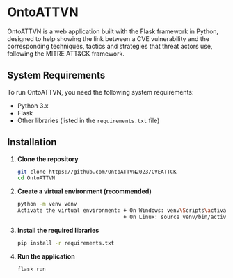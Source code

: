 # OntoATTVN

OntoATTVN is a web application built with the Flask framework in Python, designed to help showing the link between a CVE vulnerability and the corresponding techniques, tactics and strategies that threat actors use, following the MITRE ATT&CK framework.

## System Requirements

To run OntoATTVN, you need the following system requirements:

- Python 3.x
- Flask
- Other libraries (listed in the `requirements.txt` file)

## Installation

1. **Clone the repository**

   ```bash
   git clone https://github.com/OntoATTVN2023/CVEATTCK
   cd OntoATTVN

2. **Create a virtual environment (recommended)**

   ```bash    
   python -m venv venv
   Activate the virtual environment: + On Windows: venv\Scripts\activate
                                     + On Linux: source venv/bin/activate

3. **Install the required libraries**
   
   ```bash 
   pip install -r requirements.txt

4. **Run the application**

   ```bash 
   flask run


 
